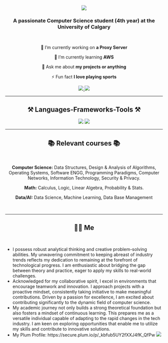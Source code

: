 <h1 align="center">
    <img src="https://readme-typing-svg.herokuapp.com/?font=Righteous&size=35&center=true&vCenter=true&width=500&height=70&duration=4000&lines=Hi+There!+👋;+I'm+Matias+Campuzano!;" />
</h1>

<h3 align="center">A passionate Computer Science student (4th year) at the University of Calgary</h3>

<br/>

<div align="center">
 
 🔭 I’m currently working on **a Proxy Server**
 
 🌱 I’m currently learning **AWS**

💬 Ask me about **my projects or anything**

⚡ Fun fact **I love playing sports**

 </div>
 
<div align="center"> 
  <a href="mailto:matiascampuzano2013@gmail.com">
    <img src="https://img.shields.io/badge/Gmail-333333?style=for-the-badge&logo=gmail&logoColor=red" />
  </a>
  <a href="https://linkedin.com/in/matias-campuzano-" target="_blank">
    <img src="https://img.shields.io/badge/LinkedIn-0077B5?style=for-the-badge&logo=linkedin&logoColor=white" target="_blank" />
  </a>
</div>

 <hr/>
 
<h2 align="center">⚒️ Languages-Frameworks-Tools ⚒️</h2>
<div align="center">
    <img src="https://skillicons.dev/icons?i=react,html,css,vscode,github,git" />
    <img src="https://skillicons.dev/icons?i=nodejs,python,javascript,typescript,mongodb,c,java,mysql" /><br>
</div>


</div>

 <hr/>
 
<h2 align="center">📚 Relevant courses 📚</h2>
<br/>
<div align="center">

<div align="center">
 
**Computer Science:** Data Structures, Design & Analysis of Algorithms, Operating Systems, Software ENGG, Programming Paradigms, Computer Networks, Information Technology, Security & Privacy. 

**Math:** Calculus, Logic, Linear Algebra, Probability & Stats. 

**Data/AI:** Data Science, Machine Learning, Data Base Management
</div>

<br/>
<hr/>

<h2 align="center"> 👨‍💻 Me </h2>
<br/>

<div align="left">

<ul>
        <li>I possess robust analytical thinking and creative problem-solving abilities. My unwavering commitment to keeping abreast of industry trends reflects my dedication to remaining at the forefront of technological progress. I am enthusiastic about bridging the gap between theory and practice, eager to apply my skills to real-world challenges.</li>
        <li>Acknowledged for my collaborative spirit, I excel in environments that encourage teamwork and innovation. I approach projects with a proactive mindset, consistently taking initiative to make meaningful contributions. Driven by a passion for excellence, I am excited about contributing significantly to the dynamic field of computer science.</li>
        <li>My academic journey not only builds a strong theoretical foundation but also fosters a mindset of continuous learning. This prepares me as a versatile individual capable of adapting to the rapid changes in the tech industry. I am keen on exploring opportunities that enable me to utilize my skills and contribute to innovative solutions.</li>
    
<li> My Plum Profile: https://secure.plum.io/p/_kbfub5UY2fXXJ4fK_QfPw


<a href="https://secure.plum.io/p/_kbfub5UY2fXXJ4fK_QfPw" target="_blank">
    <img src="https://img.shields.io/badge/Plum-0077B5?style=for-the-badge&logo=plum&logoColor=white" target="_blank" />
  </a>

</ul>
<br/>



